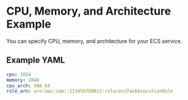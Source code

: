 # CPU, Memory, and Architecture Example

You can specify CPU, memory, and architecture for your ECS service.

## Example YAML

```yaml
cpu: 1024
memory: 2048
cpu_arch: X86_64
role_arn: arn:aws:iam::123456789012:role/ecsTaskExecutionRole
```
